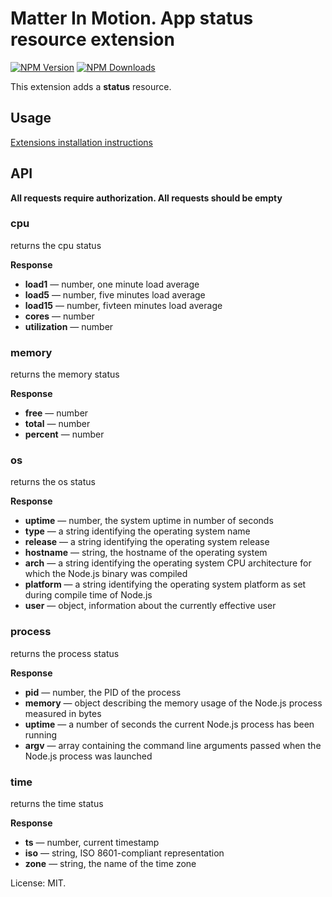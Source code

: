 # Matter In Motion. App status resource extension

[![NPM Version](https://img.shields.io/npm/v/mm-status.svg?style=flat-square)](https://www.npmjs.com/package/mm-status)
[![NPM Downloads](https://img.shields.io/npm/dt/mm-status.svg?style=flat-square)](https://www.npmjs.com/package/mm-status)

This extension adds a __status__ resource.

## Usage

[Extensions installation instructions](https://github.com/matter-in-motion/mm/blob/master/docs/extensions.md)

## API

**All requests require authorization. All requests should be empty**

### cpu

returns the cpu status

**Response**

* **load1** — number, one minute load average
* **load5** — number, five minutes load average
* **load15** — number, fivteen minutes load average
* **cores** — number
* **utilization** — number

### memory

returns the memory status

**Response**

* **free** — number
* **total** — number
* **percent** — number

### os

returns the os status

**Response**

* **uptime** — number, the system uptime in number of seconds
* **type** — a string identifying the operating system name
* **release** — a string identifying the operating system release
* **hostname** — string, the hostname of the operating system
* **arch** — a string identifying the operating system CPU architecture for which the Node.js binary was compiled
* **platform** — a string identifying the operating system platform as set during compile time of Node.js
* **user** — object, information about the currently effective user

### process

returns the process status

**Response**

* **pid** — number, the PID of the process
* **memory** — object describing the memory usage of the Node.js process measured in bytes
* **uptime** — a number of seconds the current Node.js process has been running
* **argv** — array containing the command line arguments passed when the Node.js process was launched

### time

returns the time status

**Response**

* **ts** — number, current timestamp
* **iso** — string, ISO 8601-compliant representation
* **zone** — string, the name of the time zone

License: MIT.
